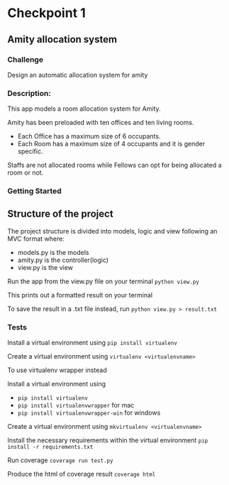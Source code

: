 # Checkpoint 1

## Amity allocation system

### Challenge
Design an automatic allocation system for amity 

### Description:
This app models a room allocation system for Amity.

Amity has been preloaded with ten offices and ten living rooms.
* Each Office has a maximum size of 6 occupants.
* Each Room has a maximum size of 4 occupants and it is gender specific.

Staffs are not allocated rooms while Fellows can opt for being allocated a room or not.

### Getting Started
## Structure of the project
The project structure is divided into models, logic and view following an MVC format where:
* models.py is the models
* amity.py is the controller(logic) 
* view.py is the view

Run the app from the view.py file on your terminal
`python view.py` 

This prints out a formatted result on your terminal

To save the result in a .txt file instead, run
`python view.py > result.txt`

### Tests
Install a virtual environment using
`pip install virtualenv`

Create a virtual environment using
`virtualenv <virtualenvname>`

To use virtualenv wrapper instead

Install a virtual environment using 
* `pip install virtualenv`
* `pip install virtualenvwrapper` for mac
* `pip install virtualenvwrapper-win` for windows

Create a virtual environment using
`mkvirtualenv <virtualenvname>`

Install the necessary requirements within the virtual environment
`pip install -r requirements.txt`

Run coverage
`coverage run test.py`

Produce the html of coverage result
`coverage html`
